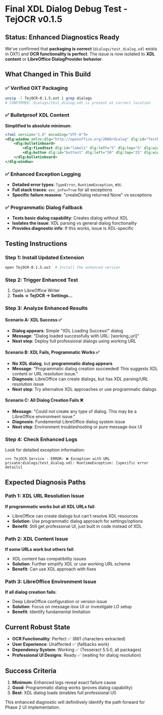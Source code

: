 # Final XDL Dialog Debug Test - TejOCR v0.1.5

## Status: Enhanced Diagnostics Ready

We've confirmed that **packaging is correct** (`dialogs/test_dialog.xdl` exists in OXT) and **OCR functionality is perfect**. The issue is now isolated to **XDL content** or **LibreOffice DialogProvider behavior**.

## What Changed in This Build

### ✅ **Verified OXT Packaging**
```bash
unzip -l TejOCR-0.1.5.oxt | grep dialogs
# CONFIRMED: dialogs/test_dialog.xdl is present at correct location
```

### ✅ **Bulletproof XDL Content**
**Simplified to absolute minimum**:
```xml
<?xml version="1.0" encoding="UTF-8"?>
<dlg:window xmlns:dlg="http://openoffice.org/2000/dialog" dlg:id="TestDialog" dlg:title="Test" dlg:left="50" dlg:top="50" dlg:width="150" dlg:height="80">
    <dlg:bulletinboard>
        <dlg:fixedtext dlg:id="label1" dlg:left="5" dlg:top="5" dlg:width="140" dlg:height="10" dlg:value="XDL Loading Success!"/>
        <dlg:button dlg:id="button1" dlg:left="50" dlg:top="25" dlg:width="50" dlg:height="15" dlg:value="OK" dlg:button-type="ok"/>
    </dlg:bulletinboard>
</dlg:window>
```

### ✅ **Enhanced Exception Logging**
- **Detailed error types**: `TypeError`, `RuntimeException`, etc.
- **Full stack traces**: `exc_info=True` for all exceptions
- **Specific failure reasons**: "createDialog returned None" vs exceptions

### ✅ **Programmatic Dialog Fallback**
- **Tests basic dialog capability**: Creates dialog without XDL
- **Isolates the issue**: XDL parsing vs general dialog functionality
- **Provides diagnostic info**: If this works, issue is XDL-specific

## Testing Instructions

### Step 1: Install Updated Extension
```bash
open TejOCR-0.1.5.oxt  # Install the enhanced version
```

### Step 2: Trigger Enhanced Test
1. Open LibreOffice Writer
2. **Tools → TejOCR → Settings...**

### Step 3: Analyze Enhanced Results

#### Scenario A: XDL Success ✅
- **Dialog appears**: Simple "XDL Loading Success!" dialog
- **Message**: "Dialog loaded successfully with URL: [working_url]"
- **Next step**: Deploy full professional dialogs using working URL

#### Scenario B: XDL Fails, Programmatic Works ✅
- **No XDL dialog**, but **programmatic dialog appears**
- **Message**: "Programmatic dialog creation succeeded! This suggests XDL content or URL resolution issue."
- **Diagnosis**: LibreOffice can create dialogs, but has XDL parsing/URL resolution issue
- **Next step**: Try alternative XDL approaches or use programmatic dialogs

#### Scenario C: All Dialog Creation Fails ❌
- **Message**: "Could not create any type of dialog. This may be a LibreOffice environment issue."
- **Diagnosis**: Fundamental LibreOffice dialog system issue
- **Next step**: Environment troubleshooting or pure message-box UI

### Step 4: Check Enhanced Logs
Look for detailed exception information:
```
>>> TejOCR.Service - ERROR: ❌ Exception with URL private:dialogs/test_dialog.xdl: RuntimeException: [specific error details]
```

## Expected Diagnosis Paths

### Path 1: XDL URL Resolution Issue
**If programmatic works but all XDL URLs fail**:
- LibreOffice can create dialogs but can't resolve XDL resources
- **Solution**: Use programmatic dialog approach for settings/options
- **Benefit**: Still get professional UI, just built in code instead of XDL

### Path 2: XDL Content Issue  
**If some URLs work but others fail**:
- XDL content has compatibility issues
- **Solution**: Further simplify XDL or use working URL scheme
- **Benefit**: Can use XDL approach with fixes

### Path 3: LibreOffice Environment Issue
**If all dialog creation fails**:
- Deep LibreOffice configuration or version issue
- **Solution**: Focus on message-box UI or investigate LO setup
- **Benefit**: Identify fundamental limitation

## Current Robust State

- **OCR Functionality**: Perfect ✅ (861 characters extracted)
- **User Experience**: Unaffected ✅ (fallbacks work)
- **Dependency System**: Working ✅ (Tesseract 5.5.0, all packages)
- **Professional UI Designs**: Ready ✅ (waiting for dialog resolution)

## Success Criteria

1. **Minimum**: Enhanced logs reveal exact failure cause
2. **Good**: Programmatic dialog works (proves dialog capability)  
3. **Best**: XDL dialog loads (enables full professional UI)

This enhanced diagnostic will definitively identify the path forward for Phase 2 UI implementation. 
